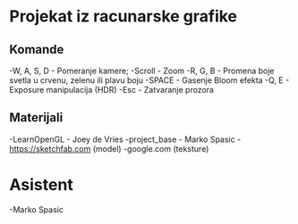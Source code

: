 # Projekat iz racunarske grafike

## Komande

-W, A, S, D - Pomeranje kamere;
-Scroll - Zoom
-R, G, B - Promena boje svetla u crvenu, zelenu ili plavu boju
-SPACE - Gasenje Bloom efekta
-Q, E - Exposure manipulacija (HDR)
-Esc - Zatvaranje prozora

## Materijali
 
-LearnOpenGL - Joey de Vries
-project_base - Marko Spasic
-https://sketchfab.com (model)
-google.com (teksture)

# Asistent

-Marko Spasic
